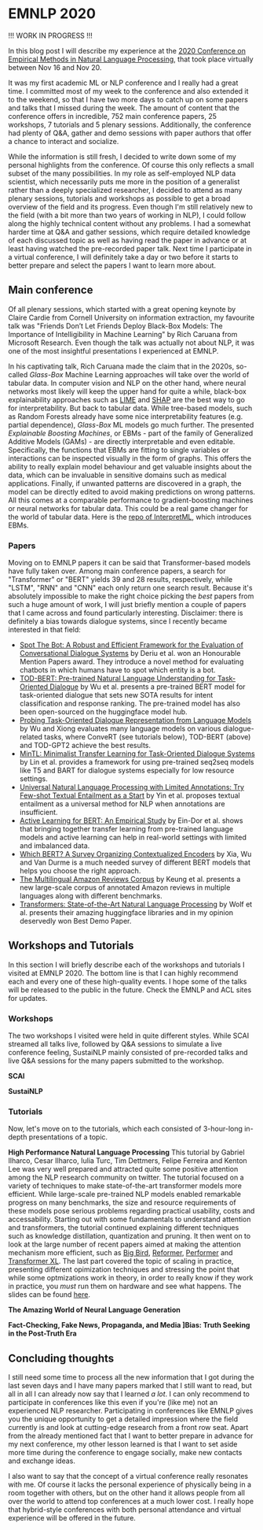 # EMNLP 2020

!!! WORK IN PROGRESS !!!

In this blog post I will describe my experience at the [2020 Conference on Empirical Methods in Natural Language Processing](https://2020.emnlp.org/), that took place virtually between Nov 16 and Nov 20. 

It was my first academic ML or NLP conference and I really had a great time. I committed most of my week to the conference and also extended it to the weekend, so that I have two more days to catch up on some papers and talks that I missed during the week. The amount of content that the conference offers in incredible, 752 main conference papers, 25 workshops, 7 tutorials and 5 plenary sessions. Additionally, the conference had plenty of Q&A, gather and demo sessions with paper authors that offer a chance to interact and socialize. 

While the information is still fresh, I decided to write down some of my personal highlights from the conference. Of course this only reflects a small subset of the many possibilities. In my role as self-employed NLP data scientist, which necessarily puts me more in the position of a generalist rather than a deeply specialized researcher, I decided to attend as many plenary sessions, tutorials and workshops as possible to get a broad overview of the field and its progress. Even though I'm still relatively new to the field (with a bit more than two years of working in NLP), I could follow along the highly technical content without any problems. I had a somewhat harder time at Q&A and gather sessions, which require detailed knowledge of each discussed topic as well as having read the paper in advance or at least having watched the pre-recorded paper talk. Next time I participate in a virtual conference, I will definitely take a day or two before it starts to better prepare and select the papers I want to learn more about. 

## Main conference

Of all plenary sessions, which started with a great opening keynote by Claire Cardie from Cornell University on information extraction, my favourite talk was "Friends Don’t Let Friends Deploy Black-Box Models: The Importance of Intelligibility in Machine Learning" by Rich Caruana from Microsoft Research. Even though the talk was actually not about NLP, it was one of the most insightful presentations I experienced at EMNLP. 

In his captivating talk, Rich Caruana made the claim that in the 2020s, so-called *Glass-Box* Machine Learning approaches will take over the world of tabular data. In computer vision and NLP on the other hand, where neural networks most likely will keep the upper hand for quite a while, black-box explainability approaches such as [LIME](https://github.com/marcotcr/lime) and [SHAP](https://github.com/slundberg/shap) are the best way to go for interpretability. But back to tabular data. While tree-based models, such as Random Forests already have some nice interpretability features (e.g. partial dependence), *Glass-Box* ML models go much further. The presented *Explainable Boosting Machines*, or EBMs - part of the family of Generalized Additive Models (GAMs) - are directly interpretable and even editable. Specifically, the functions that EBMs are fitting to single variables or interactions can be inspected visually in the form of graphs. This offers the ability to really explain model behaviour and get valuable insights about the data, which can be invaluable in sensitive domains such as medical applications. Finally, if unwanted patterns are discovered in a graph, the model can be directly edited to avoid making predictions on wrong patterns. All this comes at a comparable performance to gradient-boosting machines or neural networks for tabular data. This could be a real game changer for the world of tabular data. Here is the [repo of InterpretML](https://github.com/interpretml/interpret), which introduces EBMs. 

### Papers

Moving on to EMNLP papers it can be said that Transformer-based models have fully taken over. Among main conference papers, a search for "Transformer" or "BERT" yields 39 and 28 results, respectively, while "LSTM", "RNN" and "CNN" each only return one search result. Because it's absolutely impossible to make the right choice picking the *best* papers from such a huge amount of work, I will just briefly mention a couple of papers that I came across and found particularly interesting. Disclaimer: there is definitely a bias towards dialogue systems, since I recently became interested in that field:
- [Spot The Bot: A Robust and Efficient Framework for the Evaluation of Conversational Dialogue Systems](https://www.aclweb.org/anthology/2020.emnlp-main.326/) by Deriu et al. won an Honourable Mention Papers award. They introduce a novel method for evaluating chatbots in which humans have to spot which entity is a bot. 
- [TOD-BERT: Pre-trained Natural Language Understanding for Task-Oriented Dialogue](https://www.aclweb.org/anthology/2020.emnlp-main.66/) by Wu et al. presents a pre-trained BERT model for task-oriented dialogue that sets new SOTA results for intent classification and response ranking. The pre-trained model has also been open-sourced on the huggingface model hub. 
- [Probing Task-Oriented Dialogue Representation from Language Models](https://www.aclweb.org/anthology/2020.emnlp-main.409/) by Wu and Xiong evaluates many language models on various dialogue-related tasks, where ConveRT (see tutorials below), TOD-BERT (above) and TOD-GPT2 achieve the best results.
- [MinTL: Minimalist Transfer Learning for Task-Oriented Dialogue Systems](https://www.aclweb.org/anthology/2020.emnlp-main.273/) by Lin et al. provides a framework for using pre-trained seq2seq models like T5 and BART for dialogue systems especially for low resource settings. 
- [Universal Natural Language Processing with Limited Annotations: Try Few-shot Textual Entailment as a Start](https://www.aclweb.org/anthology/2020.emnlp-main.660/) by Yin et al. proposes textual entailment as a universal method for NLP when annotations are insufficient. 
- [Active Learning for BERT: An Empirical Study](https://www.aclweb.org/anthology/2020.emnlp-main.638/) by Ein-Dor et al. shows that bringing together transfer learning from pre-trained language models and active learning can help in real-world settings with limited and imbalanced data. 
- [Which BERT? A Survey Organizing Contextualized Encoders](https://www.aclweb.org/anthology/2020.emnlp-main.608/) by Xia, Wu and Van Durme is a much needed survey of different BERT models that helps you choose the right approach. 
- [The Multilingual Amazon Reviews Corpus](https://www.aclweb.org/anthology/2020.emnlp-main.369/) by Keung et al. presents a new large-scale corpus of annotated Amazon reviews in multiple languages along with different benchmarks. 
- [Transformers: State-of-the-Art Natural Language Processing](https://www.aclweb.org/anthology/2020.emnlp-demos.6/) by Wolf et al. presents their amazing huggingface libraries and in my opinion deservedly won Best Demo Paper. 

## Workshops and Tutorials

In this section I will briefly describe each of the workshops and tutorials I visited at EMNLP 2020. The bottom line is that I can highly recommend each and every one of these high-quality events. I hope some of the talks will be released to the public in the future. Check the EMNLP and ACL sites for updates. 

### Workshops

The two workshops I visited were held in quite different styles. While SCAI streamed all talks live, followed by Q&A sessions to simulate a live conference feeling, SustaiNLP mainly consisted of pre-recorded talks and live Q&A sessions for the many papers submitted to the workshop. 

**SCAI** 

**SustaiNLP**

### Tutorials

Now, let's move on to the tutorials, which each consisted of 3-hour-long in-depth presentations of a topic. 

**High Performance Natural Language Processing**
This tutorial by Gabriel Ilharco, Cesar Ilharco, Iulia Turc, Tim Dettmers, Felipe Ferreira and Kenton Lee was very well prepared and attracted quite some positive attention among the NLP research community on twitter. The tutorial focused on a variety of techniques to make state-of-the-art transformer models more efficient. While large-scale pre-trained NLP models enabled remarkable progress on many benchmarks, the size and resource requirements of these models pose serious problems regarding practical usability, costs and accessability. Starting out with some fundamentals to understand attention and transformers, the tutorial continued explaining different techniques such as knowledge distillation, quantization and pruning. It then went on to look at the large number of recent papers aimed at making the attention mechanism more efficient, such as [Big Bird](https://arxiv.org/abs/2007.14062), [Reformer](https://arxiv.org/abs/2001.04451), [Performer](https://arxiv.org/abs/2009.14794) and [Transformer XL](https://arxiv.org/abs/1901.02860). The last part covered the topic of scaling in practice, presenting different opimization techniques and stressing the point that while some optmizations work in theory, in order to really know if they work in practice, you *must* run them on hardware and see what happens. The slides can be found [here](http://gabrielilharco.com/publications/EMNLP_2020_Tutorial__High_Performance_NLP.pdf). 

**The Amazing World of Neural Language Generation**

**Fact-Checking, Fake News, Propaganda, and Media ]Bias: Truth Seeking in the Post-Truth Era**

## Concluding thoughts

I still need some time to process all the new information that I got during the last seven days and I have many papers marked that I still want to read, but all in all I can already now say that I learned *a lot*. I can only recommend to participate in conferences like this even if you're (like me) not an experienced NLP researcher. Participating in conferences like EMNLP gives you the unique opportunity to get a detailed impression where the field currently is and look at cutting-edge research from a front row seat. Apart from the already mentioned fact that I want to better prepare in advance for my next conference, my other lesson learned is that I want to set aside more time during the conference to engage socially, make new contacts and exchange ideas.

I also want to say that the concept of a virtual conference really resonates with me. Of course it lacks the personal experience of physically being in a room together with others, but on the other hand it allows people from all over the world to attend top conferences at a much lower cost. I really hope that hybrid-style conferences with both personal attendance and virtual experience will be offered in the future. 
